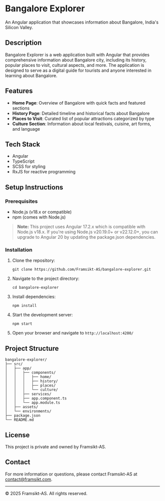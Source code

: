 # Bangalore Explorer

An Angular application that showcases information about Bangalore, India's Silicon Valley.

## Description

Bangalore Explorer is a web application built with Angular that provides comprehensive information about Bangalore city, including its history, popular places to visit, cultural aspects, and more. The application is designed to serve as a digital guide for tourists and anyone interested in learning about Bangalore.

## Features

- **Home Page**: Overview of Bangalore with quick facts and featured sections
- **History Page**: Detailed timeline and historical facts about Bangalore
- **Places to Visit**: Curated list of popular attractions categorized by type
- **Culture Section**: Information about local festivals, cuisine, art forms, and language

## Tech Stack

- Angular
- TypeScript
- SCSS for styling
- RxJS for reactive programming

## Setup Instructions

### Prerequisites

- Node.js (v18.x or compatible)
- npm (comes with Node.js)

> **Note:** This project uses Angular 17.2.x which is compatible with Node.js v18.x. If you're using Node.js v20.19.0+ or v22.12.0+, you can upgrade to Angular 20 by updating the package.json dependencies.

### Installation

1. Clone the repository:
   ```
   git clone https://github.com/Framsikt-AS/bangalore-explorer.git
   ```

2. Navigate to the project directory:
   ```
   cd bangalore-explorer
   ```

3. Install dependencies:
   ```
   npm install
   ```

4. Start the development server:
   ```
   npm start
   ```

5. Open your browser and navigate to `http://localhost:4200/`

## Project Structure

```
bangalore-explorer/
├── src/
│   ├── app/
│   │   ├── components/
│   │   │   ├── home/
│   │   │   ├── history/
│   │   │   ├── places/
│   │   │   └── culture/
│   │   ├── services/
│   │   ├── app.component.ts
│   │   └── app.module.ts
│   ├── assets/
│   └── environments/
├── package.json
└── README.md
```

## License

This project is private and owned by Framsikt-AS.

## Contact

For more information or questions, please contact Framsikt-AS at [contact@framsikt.com](mailto:contact@framsikt.com).

---

© 2025 Framsikt-AS. All rights reserved.

